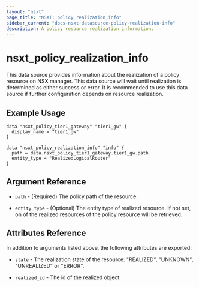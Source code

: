 ```yaml
---
layout: "nsxt"
page_title: "NSXT: policy_realization_info"
sidebar_current: "docs-nsxt-datasource-policy-realization-info"
description: A policy resource realization information.
---
```


# nsxt_policy_realization_info

This data source provides information about the realization of a policy resource on NSX manager. This data source will wait until realization is determined as either success or error. It is recommended to use this data source if further configuration depends on resource realization.

## Example Usage

```hcl
data "nsxt_policy_tier1_gateway" "tier1_gw" {
  display_name = "tier1_gw"
}

data "nsxt_policy_realization_info" "info" {
  path = data.nsxt_policy_tier1_gateway.tier1_gw.path
  entity_type = "RealizedLogicalRouter"
}
```

## Argument Reference

* `path` - (Required) The policy path of the resource.

* `entity_type` - (Optional) The entity type of realized resource. If not set, on of the realized resources of the policy resource will be retrieved.

## Attributes Reference

In addition to arguments listed above, the following attributes are exported:

* `state` - The realization state of the resource: "REALIZED", "UNKNOWN", "UNREALIZED" or "ERROR".

* `realized_id` - The id of the realized object.

